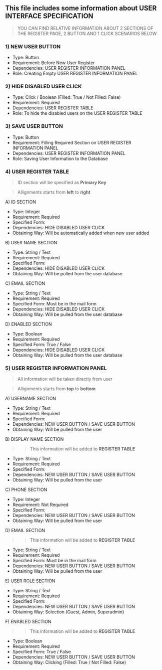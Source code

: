 ## This file includes some information about USER INTERFACE SPECIFICATION 

>YOU CAN FIND RELATIVE INFORMATION ABOUT 2 SECTIONS OF THE REGISTER PAGE, 2 BUTTON AND 1 CLICK SCENARIOS BELOW 




### **1) NEW USER BUTTON**

  - Type: Button
  - Requirement: Before New User Register
  - Dependencies: USER REGISTER INFORMATION PANEL
  - Role: Creating Empty USER REGISTER INFORMATION PANEL



### **2) HIDE DISABLED USER CLICK**

  - Type: Click / Boolean (Filled: True / Not Filled: False)
  - Requirement: Required 
  - Dependencies: USER REGISTER TABLE 
  - Role: To hide the disabled users on the USER REGISTER TABLE  


### **3) SAVE USER BUTTON**

  - Type: Button
  - Requirement: Filling Required Section on USER REGISTER INFORMATION PANEL
  - Dependencies: USER REGISTER INFORMATION PANEL
  - Role: Saving User Information to the Database



### **4) USER REGISTER TABLE**

>ID section will be specified as **Primary Key**

>Allignments starts from **left** to **right**



  A) ID SECTION
  
  - Type: Integer
  - Requirement: Required
  - Specified Form: 
  - Dependencies: HIDE DISABLED USER CLICK
  - Obtaining Way: Will be automatically added when new user added
  
  
   B) USER NAME SECTION
  
  - Type: String / Text
  - Requirement: Required
  - Specified Form: 
  - Dependencies: HIDE DISABLED USER CLICK
  - Obtaining Way: Will be pulled from the user database


   C) EMAIL SECTION
  
  - Type: String / Text
  - Requirement: Required
  - Specified Form: Must be in the mail form
  - Dependencies: HIDE DISABLED USER CLICK
  - Obtaining Way: Will be pulled from the user database


   D) ENABLED SECTION
  
  - Type: Boolean
  - Requirement: Required
  - Specified Form: True / False
  - Dependencies: HIDE DISABLED USER CLICK
  - Obtaining Way: Will be pulled from the user database





### **5) USER REGISTER INFORMATION PANEL**

>All information will be taken directly from user

>Allignments starts from **top** to **bottom**



  A) USERNAME SECTION
  
  - Type: String / Text
  - Requirement: Required
  - Specified Form:  
  - Dependencies: NEW USER BUTTON / SAVE USER BUTTON
  - Obtaining Way: Will be pulled from the user


  B) DISPLAY NAME SECTION
  
  >> This information will be added to **REGISTER TABLE**
  
  - Type: String / Text
  - Requirement: Required
  - Specified Form: 
  - Dependencies: NEW USER BUTTON / SAVE USER BUTTON
  - Obtaining Way: Will be pulled from the user

  
   C) PHONE SECTION
  
  - Type: Integer
  - Requirement: Not Required
  - Specified Form:  
  - Dependencies: NEW USER BUTTON / SAVE USER BUTTON
  - Obtaining Way: Will be pulled from the user


   D) EMAIL SECTION
  
  >> This information will be added to **REGISTER TABLE**
  
  - Type: String / Text
  - Requirement: Required
  - Specified Form: Must be in the mail form 
  - Dependencies: NEW USER BUTTON / SAVE USER BUTTON
  - Obtaining Way: Will be pulled from the user


   E) USER ROLE SECTION
  
  - Type: String / Text
  - Requirement: Required
  - Specified Form: 
  - Dependencies: NEW USER BUTTON / SAVE USER BUTTON
  - Obtaining Way: Selection (Guest, Admin, Superadmin) 



   F) ENABLED SECTION
   
   >> This information will be added to **REGISTER TABLE**
  
  - Type: Boolean
  - Requirement: Required
  - Specified Form: True / False
  - Dependencies: NEW USER BUTTON / SAVE USER BUTTON
  - Obtaining Way: Clicking (Filled: True / Not Filled: False) 
   


